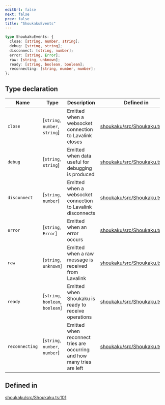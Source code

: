 ```yaml
---
editUrl: false
next: false
prev: false
title: "ShoukakuEvents"
---
```


```ts
type ShoukakuEvents: {
  close: [string, number, string];
  debug: [string, string];
  disconnect: [string, number];
  error: [string, Error];
  raw: [string, unknown];
  ready: [string, boolean, boolean];
  reconnecting: [string, number, number];
};
```

## Type declaration

| Name | Type | Description | Defined in |
| ------ | ------ | ------ | ------ |
| `close` | [`string`, `number`, `string`] | Emitted when a websocket connection to Lavalink closes | [shoukaku/src/Shoukaku.ts:126](https://github.com/shipgirlproject/shoukaku/blob/9d5588e950f8b8cbe3cdd5386a275943ff6fdba1/src/Shoukaku.ts#L126) |
| `debug` | [`string`, `string`] | Emitted when data useful for debugging is produced | [shoukaku/src/Shoukaku.ts:111](https://github.com/shipgirlproject/shoukaku/blob/9d5588e950f8b8cbe3cdd5386a275943ff6fdba1/src/Shoukaku.ts#L111) |
| `disconnect` | [`string`, `number`] | Emitted when a websocket connection to Lavalink disconnects | [shoukaku/src/Shoukaku.ts:131](https://github.com/shipgirlproject/shoukaku/blob/9d5588e950f8b8cbe3cdd5386a275943ff6fdba1/src/Shoukaku.ts#L131) |
| `error` | [`string`, `Error`] | Emitted when an error occurs | [shoukaku/src/Shoukaku.ts:116](https://github.com/shipgirlproject/shoukaku/blob/9d5588e950f8b8cbe3cdd5386a275943ff6fdba1/src/Shoukaku.ts#L116) |
| `raw` | [`string`, `unknown`] | Emitted when a raw message is received from Lavalink | [shoukaku/src/Shoukaku.ts:136](https://github.com/shipgirlproject/shoukaku/blob/9d5588e950f8b8cbe3cdd5386a275943ff6fdba1/src/Shoukaku.ts#L136) |
| `ready` | [`string`, `boolean`, `boolean`] | Emitted when Shoukaku is ready to receive operations | [shoukaku/src/Shoukaku.ts:121](https://github.com/shipgirlproject/shoukaku/blob/9d5588e950f8b8cbe3cdd5386a275943ff6fdba1/src/Shoukaku.ts#L121) |
| `reconnecting` | [`string`, `number`, `number`] | Emitted when reconnect tries are occurring and how many tries are left | [shoukaku/src/Shoukaku.ts:106](https://github.com/shipgirlproject/shoukaku/blob/9d5588e950f8b8cbe3cdd5386a275943ff6fdba1/src/Shoukaku.ts#L106) |

## Defined in

[shoukaku/src/Shoukaku.ts:101](https://github.com/shipgirlproject/shoukaku/blob/9d5588e950f8b8cbe3cdd5386a275943ff6fdba1/src/Shoukaku.ts#L101)
